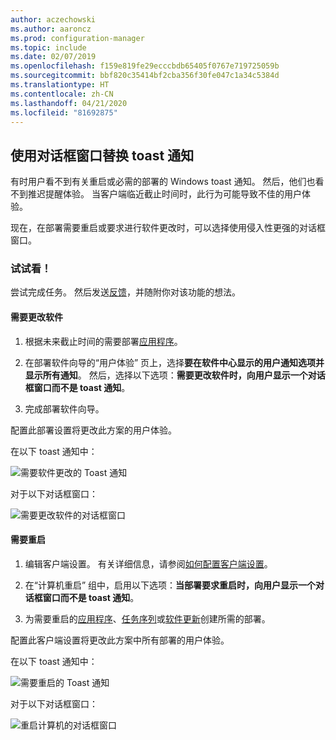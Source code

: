 ```yaml
---
author: aczechowski
ms.author: aaroncz
ms.prod: configuration-manager
ms.topic: include
ms.date: 02/07/2019
ms.openlocfilehash: f159e819fe29ecccbdb65405f0767e719725059b
ms.sourcegitcommit: bbf820c35414bf2cba356f30fe047c1a34c5384d
ms.translationtype: HT
ms.contentlocale: zh-CN
ms.lasthandoff: 04/21/2020
ms.locfileid: "81692875"
---
```

## <a name="replace-toast-notifications-with-dialog-window"></a><a name="bkmk_impact"></a> 使用对话框窗口替换 toast 通知
<!--3555947-->

有时用户看不到有关重启或必需的部署的 Windows toast 通知。 然后，他们也看不到推迟提醒体验。 当客户端临近截止时间时，此行为可能导致不佳的用户体验。

现在，在部署需要重启或要求进行软件更改时，可以选择使用侵入性更强的对话框窗口。 


### <a name="try-it-out"></a>试试看！

尝试完成任务。 然后发送[反馈](../../../../understand/find-help.md#product-feedback)，并随附你对该功能的想法。


#### <a name="software-changes-are-required"></a>需要更改软件

1. 根据未来截止时间的需要部署[应用程序](../../../../../apps/deploy-use/deploy-applications.md)。  

2. 在部署软件向导的“用户体验”  页上，选择**要在软件中心显示的用户通知选项并显示所有通知**。 然后，选择以下选项：**需要更改软件时，向用户显示一个对话框窗口而不是 toast 通知**。  

3. 完成部署软件向导。

配置此部署设置将更改此方案的用户体验。

在以下 toast 通知中：

![需要软件更改的 Toast 通知](../../media/3555947-required-toast.png)  

对于以下对话框窗口：

![需要更改软件的对话框窗口](../../media/3555947-required-dialog.png)


#### <a name="restart-required"></a>需要重启

1. 编辑客户端设置。 有关详细信息，请参阅[如何配置客户端设置](../../../../clients/deploy/configure-client-settings.md)。  

2. 在“计算机重启”  组中，启用以下选项：**当部署要求重启时，向用户显示一个对话框窗口而不是 toast 通知**。  

3. 为需要重启的[应用程序](../../../../../apps/deploy-use/deploy-applications.md)、[任务序列](../../../../../osd/deploy-use/deploy-a-task-sequence.md)或[软件更新](../../../../../sum/deploy-use/deploy-software-updates.md)创建所需的部署。  

配置此客户端设置将更改此方案中所有部署的用户体验。

在以下 toast 通知中：

![需要重启的 Toast 通知](../../media/3555947-restart-toast.png)  

对于以下对话框窗口：

![重启计算机的对话框窗口](../../media/3555947-restart-dialog.png)

